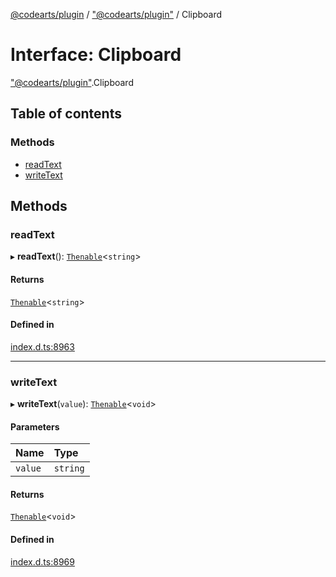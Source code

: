[@codearts/plugin](../README.md) / ["@codearts/plugin"](../modules/_codearts_plugin_.md) / Clipboard

# Interface: Clipboard

["@codearts/plugin"](../modules/_codearts_plugin_.md).Clipboard

## Table of contents

### Methods

- [readText](codearts_plugin_.Clipboard.md#readtext)
- [writeText](codearts_plugin_.Clipboard.md#writetext)

## Methods

### readText

▸ **readText**(): [`Thenable`](Thenable.md)<`string`\>

#### Returns

[`Thenable`](Thenable.md)<`string`\>

#### Defined in

[index.d.ts:8963](https://github.com/huaweicloud/cloudide-plugin-api/blob/203b986/index.d.ts#L8963)

___

### writeText

▸ **writeText**(`value`): [`Thenable`](Thenable.md)<`void`\>

#### Parameters

| Name | Type |
| :------ | :------ |
| `value` | `string` |

#### Returns

[`Thenable`](Thenable.md)<`void`\>

#### Defined in

[index.d.ts:8969](https://github.com/huaweicloud/cloudide-plugin-api/blob/203b986/index.d.ts#L8969)
